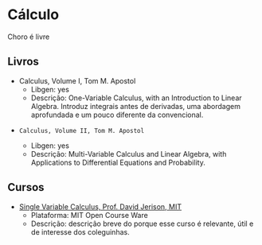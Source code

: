# Cálculo
Choro é livre

## Livros
  * Calculus, Volume I, Tom M. Apostol 
    * Libgen: yes 
    * Descrição: One-Variable Calculus, with an Introduction to Linear Algebra. Introduz integrais antes de derivadas, uma abordagem aprofundada e um pouco diferente da convencional. 
  * 	Calculus, Volume II, Tom M. Apostol  
    * Libgen: yes  
    * Descrição: Multi-Variable Calculus and Linear Algebra, with Applications to Differential Equations and Probability.  
  
## Cursos
  * [Single Variable Calculus, Prof. David Jerison, MIT](https://ocw.mit.edu/courses/mathematics/18-01sc-single-variable-calculus-fall-2010/)
    * Plataforma: MIT Open Course Ware
    * Descrição: descrição breve do porque esse curso é relevante, útil e de interesse dos coleguinhas.
